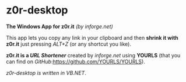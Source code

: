 # z0r-desktop
**The Windows App for z0r.it** *(by inforge.net)*

This app lets you copy any link in your clipboard and then **shrink it with z0r.it** just pressing *ALT+Z* (or any shortcut you like).

**z0r.it is a _URL Shortener_** created by *inforge.net* using **YOURLS** (that you can find on *GitHub*:https://github.com/YOURLS/YOURLS).

*z0r-desktop is written in _VB.NET_*.
